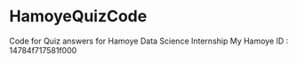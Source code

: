 # HamoyeQuizCode
Code for Quiz answers for Hamoye Data Science Internship
My Hamoye ID : 14784f717581f000
